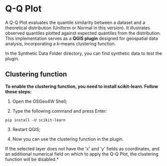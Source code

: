 # Q-Q Plot
A Q-Q Plot evaluates the quantile similarity between a dataset and a theoretical distribution (Uniform or Normal in this version). It illustrates observed quantiles plotted against expected quantiles from the distribution. This implementation serves as a **QGIS plugin** designed for geospatial data analysis, incorporating a k-means clustering function.

In the Synthetic Data Folder directory, you can find synthetic data to test the plugin.


## Clustering function
**To enable the clustering function, you need to install scikit-learn. Follow these steps:**

1. Open the OSGeo4W Shell;

2. Type the following command and press Enter:

`pip install -U scikit-learn`

3. Restart QGIS;

4. Now you can use the clustering function in the plugin.
   
If the selected layer does not have the 'x' and 'y' fields as coordinates, and an additional numerical field on which to apply the Q-Q Plot, the clustering function will be disabled.*
